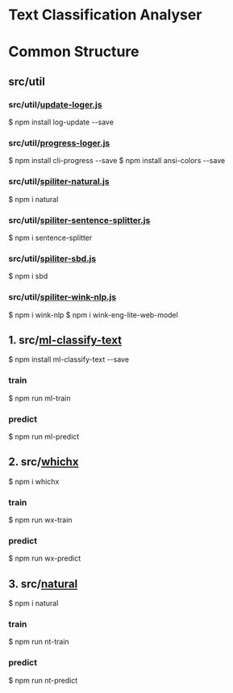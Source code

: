 # Text Classification Analyser

# Common Structure

## src/util

### src/util/[update-loger.js](https://www.npmjs.com/package/log-update)
  
  $ npm install log-update --save

  
### src/util/[progress-loger.js](https://www.npmjs.com/package/cli-progress)
  
  $ npm install cli-progress --save
  $ npm install ansi-colors --save

### src/util/[spiliter-natural.js](https://www.npmjs.com/package/natural)

  $ npm i natural

### src/util/[spiliter-sentence-splitter.js](https://www.npmjs.com/package/sentence-splitter)

  $ npm i sentence-splitter

### src/util/[spiliter-sbd.js](https://www.npmjs.com/package/sbd)

  $ npm i sbd

### src/util/[spiliter-wink-nlp.js](https://www.npmjs.com/package/wink-nlp)

  $ npm i wink-nlp
  $ npm i wink-eng-lite-web-model

## 1. src/[ml-classify-text](https://www.npmjs.com/package/ml-classify-text)

  $ npm install ml-classify-text --save

### train

  $ npm run ml-train

### predict
  
  $ npm run ml-predict
  
## 2. src/[whichx](https://www.npmjs.com/package/whichx)

  $ npm i whichx

### train

  $ npm run wx-train

### predict
  
  $ npm run wx-predict

## 3. src/[natural](https://www.npmjs.com/package/natural)

  $ npm i natural

### train

  $ npm run nt-train

### predict
  
  $ npm run nt-predict
